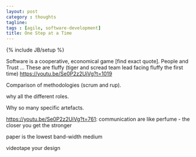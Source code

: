 ```yaml
---
layout: post
category : thoughts
tagline: 
tags : [agile, software-development]
title: One Step at a Time
---
```

{% include JB/setup %}

Software is a cooperative, economical game [find exact quote]. People and Trust ... These are fluffy (tiger and scread team lead facing fluffy the first time) https://youtu.be/Se0P2z2UiVg?t=1019

Comparison of methodologies (scrum and rup).

why all the different roles.

Why so many specific artefacts.

https://youtu.be/Se0P2z2UiVg?t=761: communication are like perfume - the closer you get the stronger

paper is the lowest band-width medium

videotape your design



